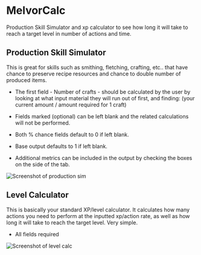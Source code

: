 # MelvorCalc
Production Skill Simulator and xp calculator to see how long it will take to reach a target level in number of actions and time.

## Production Skill Simulator

This is great for skills such as smithing, fletching, crafting, etc.. that have chance to preserve recipe resources and chance to double number of produced items.

* The first field - Number of crafts - should be calculated by the user by looking at what input material they will run out of first, and finding:
    (your current amount / amount required for 1 craft)

* Fields marked (optional) can be left blank and the related calculations will not be performed.

* Both % chance fields default to 0 if left blank.

* Base output defaults to 1 if left blank.

* Additional metrics can be included in the output by checking the boxes on the side of the tab.

![Screenshot of production sim](https://i.imgur.com/zahntqM.png)


## Level Calculator

This is basically your standard XP/level calculator. It calculates how many actions you need to perform at the inputted xp/action rate, as well as how long it will take to reach the target level. Very simple.

* All fields required

![Screenshot of level calc](https://i.imgur.com/AjNy5Nz.png)
